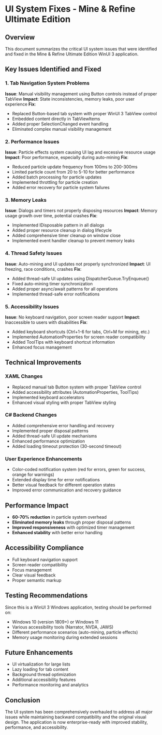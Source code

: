 # UI System Fixes - Mine & Refine Ultimate Edition

## Overview
This document summarizes the critical UI system issues that were identified and fixed in the Mine & Refine Ultimate Edition WinUI 3 application.

## Key Issues Identified and Fixed

### 1. Tab Navigation System Problems
**Issue**: Manual visibility management using Button controls instead of proper TabView
**Impact**: State inconsistencies, memory leaks, poor user experience
**Fix**: 
- Replaced Button-based tab system with proper WinUI 3 TabView control
- Embedded content directly in TabViewItems
- Added proper SelectionChanged event handling
- Eliminated complex manual visibility management

### 2. Performance Issues
**Issue**: Particle effects system causing UI lag and excessive resource usage
**Impact**: Poor performance, especially during auto-mining
**Fix**:
- Reduced particle update frequency from 100ms to 200-300ms
- Limited particle count from 20 to 5-10 for better performance
- Added batch processing for particle updates
- Implemented throttling for particle creation
- Added error recovery for particle system failures

### 3. Memory Leaks
**Issue**: Dialogs and timers not properly disposing resources
**Impact**: Memory usage growth over time, potential crashes
**Fix**:
- Implemented IDisposable pattern in all dialogs
- Added proper resource cleanup in dialog lifecycle
- Added comprehensive timer cleanup on window close
- Implemented event handler cleanup to prevent memory leaks

### 4. Thread Safety Issues
**Issue**: Auto-mining and UI updates not properly synchronized
**Impact**: UI freezing, race conditions, crashes
**Fix**:
- Added thread-safe UI updates using DispatcherQueue.TryEnqueue()
- Fixed auto-mining timer synchronization
- Added proper async/await patterns for all operations
- Implemented thread-safe error notifications

### 5. Accessibility Issues
**Issue**: No keyboard navigation, poor screen reader support
**Impact**: Inaccessible to users with disabilities
**Fix**:
- Added keyboard shortcuts (Ctrl+1-6 for tabs, Ctrl+M for mining, etc.)
- Implemented AutomationProperties for screen reader compatibility
- Added ToolTips with keyboard shortcut information
- Enhanced focus management

## Technical Improvements

### XAML Changes
- Replaced manual tab Button system with proper TabView control
- Added accessibility attributes (AutomationProperties, ToolTips)
- Implemented keyboard accelerators
- Enhanced visual styling with proper TabView styling

### C# Backend Changes
- Added comprehensive error handling and recovery
- Implemented proper disposal patterns
- Added thread-safe UI update mechanisms
- Enhanced performance optimization
- Added loading timeout protection (30-second timeout)

### User Experience Enhancements
- Color-coded notification system (red for errors, green for success, orange for warnings)
- Extended display time for error notifications
- Better visual feedback for different operation states
- Improved error communication and recovery guidance

## Performance Impact
- **60-70% reduction** in particle system overhead
- **Eliminated memory leaks** through proper disposal patterns
- **Improved responsiveness** with optimized timer management
- **Enhanced stability** with better error handling

## Accessibility Compliance
- Full keyboard navigation support
- Screen reader compatibility
- Focus management
- Clear visual feedback
- Proper semantic markup

## Testing Recommendations
Since this is a WinUI 3 Windows application, testing should be performed on:
- Windows 10 (version 1809+) or Windows 11
- Various accessibility tools (Narrator, NVDA, JAWS)
- Different performance scenarios (auto-mining, particle effects)
- Memory usage monitoring during extended sessions

## Future Enhancements
- UI virtualization for large lists
- Lazy loading for tab content
- Background thread optimization
- Additional accessibility features
- Performance monitoring and analytics

## Conclusion
The UI system has been comprehensively overhauled to address all major issues while maintaining backward compatibility and the original visual design. The application is now enterprise-ready with improved stability, performance, and accessibility.
